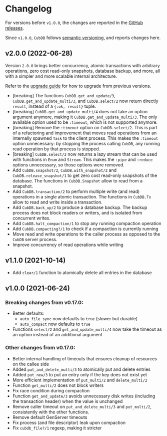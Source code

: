 # Changelog

For versions before `v1.0.0`, the changes are reported in the [GitHub
releases](https://github.com/lucaong/cubdb/releases).

Since `v1.0.0`, `CubDB` follows [semantic versioning](https://semver.org), and
reports changes here.

## v2.0.0 (2022-06-28)

Version `2.0.0` brings better concurrency, atomic transactions with arbitrary
operations, zero cost read-only snapshots, database backup, and more, all with a
simpler and more scalable internal architecture.

Refer to the [upgrade guide](https://hexdocs.pm/cubdb/upgrading.html) for how to
upgrade from previous versions.

  - [breaking] The functions `CubDB.get_and_update/3`,
    `CubDB.get_and_update_multi/3`, and `CubDB.select/2` now return directly
    `result`, instead of a `{:ok, result}` tuple.
  - [breaking] `CubDB.get_and_update_multi/4` does not take an option argument
    anymore, making it `CubDB.get_and_update_multi/3`. The only available option
    used to be `:timeout`, which is not supported anymore.
  - [breaking] Remove the `:timeout` option on `CubDB.select/2`. This is part of
    a refactoring and improvement that moves read operations from an internally
    spawned `Task` to the client process. This makes the `:timeout` option
    unnecessary: by stopping the process calling `CubDB`, any running read
    operation by that process is stopped.
  - [breaking] `CubDB.select/2` now returns a lazy stream that can be used with
    functions in `Enum` and `Stream`. This makes the `:pipe` and `:reduce`
    options unnecessary, so those options were removed.
  - Add `CubDB.snapshot/2`, `CubDB.with_snapshot/2` and
    `CubDB.release_snapshot/1` to get zero cost read-only snapshots of the
    database. The functions in `CubDB.Snapshot` allow to read from a snapshot.
  - Add `CubDB.transaction/2` to perform multiple write (and read) operations in
    a single atomic transaction. The functions in `CubDB.Tx` allow to read and
    write inside a transaction.
  - Add `CubDB.back_up/2` to produce a database backup. The backup process does
    not block readers or writers, and is isolated from concurrent writes.
  - Add `CubDB.halt_compaction/1` to stop any running compaction operation
  - Add `CubDB.compacting?/1` to check if a compaction is currently running
  - Move read and write operations to the caller process as opposed to the
    `CubDB` server process.
  - Improve concurrency of read operations while writing

## v1.1.0 (2021-10-14)

  - Add `clear/1` function to atomically delete all entries in the database

## v1.0.0 (2021-06-24)

### Breaking changes from v0.17.0:

  - Better defaults:
    * `auto_file_sync` now defaults to `true` (slower but durable)
    * `auto_compact` now defaults to `true`
  - Functions `select/2` and `get_and_update_multi/4` now take the timeout as an option instead of an additional argument

### Other changes from v0.17.0:

  - Better internal handling of timeouts that ensures cleanup of resources on the callee side
  - Added `put_and_delete_multi/3` to atomically put and delete entries
  - Added `put_new/3` to put an entry only if the key does not exist yet
  - More efficient implementation of `put_multi/2` and `delete_multi/2`
  - Function `get_multi/2` does not block writers
  - Fix race condition during compaction
  - Function `get_and_update/3` avoids unnecessary disk writes (including the transaction header) when the value is unchanged
  - Remove caller timeout on `put_and_delete_multi/3` and `put_multi/2`, consistently with the other functions.
  - Remove default GenServer timeouts
  - Fix process (and file descriptor) leak upon compaction
  - Fix `cubdb_file?/1` regexp, making it stricter
